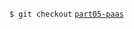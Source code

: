`$ git checkout` [`part05-paas`](https://github.com/trekawek/modern-web-technologies/tree/part05-paas)
